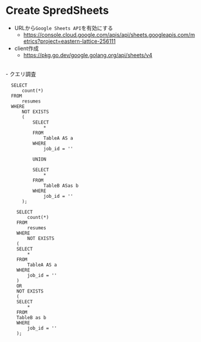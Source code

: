 # Create SpredSheets
- URLから`Google Sheets API`を有効にする
  - https://console.cloud.google.com/apis/api/sheets.googleapis.com/metrics?project=eastern-lattice-256111
- client作成
  - https://pkg.go.dev/google.golang.org/api/sheets/v4













<br>
  - クエリ調査
  <br>
  
  ```sq;
    SELECT 
        count(*)
    FROM 
        resumes
    WHERE 
        NOT EXISTS
        (
            SELECT 
                * 
            FROM 
                TableA AS a
            WHERE 
                job_id = ''

            UNION 
  
            SELECT 
                * 
            FROM 
                TableB ASas b
            WHERE 
                job_id = ''  
        );
  ```

```
    SELECT 
        count(*)
    FROM 
        resumes
    WHERE 
        NOT EXISTS
    (
    SELECT 
        * 
    FROM 
        TableA AS a
    WHERE 
        job_id = ''
    )
    OR
    NOT EXISTS
    (
    SELECT 
        * 
    FROM 
    TableB as b
    WHERE 
        job_id = ''  
    );
```